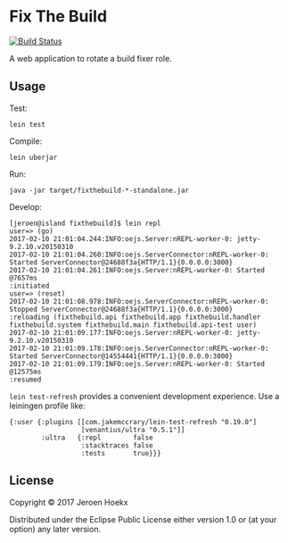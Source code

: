 # Fix The Build
[![Build Status](https://travis-ci.org/jhoekx/fixthebuild.svg?branch=master)](https://travis-ci.org/jhoekx/fixthebuild)

A web application to rotate a build fixer role.

## Usage

Test:

```
lein test
```

Compile:

```
lein uberjar
```

Run:

```
java -jar target/fixthebuild-*-standalone.jar
```

Develop:

```
[jeroen@island fixthebuild]$ lein repl
user=> (go)
2017-02-10 21:01:04.244:INFO:oejs.Server:nREPL-worker-0: jetty-9.2.10.v20150310
2017-02-10 21:01:04.260:INFO:oejs.ServerConnector:nREPL-worker-0: Started ServerConnector@24688f3a{HTTP/1.1}{0.0.0.0:3000}
2017-02-10 21:01:04.261:INFO:oejs.Server:nREPL-worker-0: Started @7657ms
:initiated
user=> (reset)
2017-02-10 21:01:08.978:INFO:oejs.ServerConnector:nREPL-worker-0: Stopped ServerConnector@24688f3a{HTTP/1.1}{0.0.0.0:3000}
:reloading (fixthebuild.api fixthebuild.app fixthebuild.handler fixthebuild.system fixthebuild.main fixthebuild.api-test user)
2017-02-10 21:01:09.177:INFO:oejs.Server:nREPL-worker-0: jetty-9.2.10.v20150310
2017-02-10 21:01:09.178:INFO:oejs.ServerConnector:nREPL-worker-0: Started ServerConnector@14554441{HTTP/1.1}{0.0.0.0:3000}
2017-02-10 21:01:09.179:INFO:oejs.Server:nREPL-worker-0: Started @12575ms
:resumed
```

`lein test-refresh` provides a convenient development experience. Use a leiningen profile like:

```
{:user {:plugins [[com.jakemccrary/lein-test-refresh "0.19.0"]
                  [venantius/ultra "0.5.1"]]
        :ultra   {:repl        false
                  :stacktraces false
                  :tests       true}}}
```

## License

Copyright © 2017 Jeroen Hoekx

Distributed under the Eclipse Public License either version 1.0 or (at
your option) any later version.
